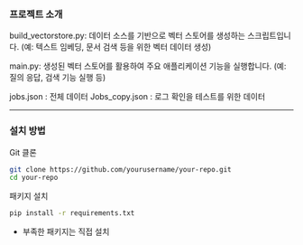 ### 프로젝트 소개
build_vectorstore.py:
데이터 소스를 기반으로 벡터 스토어를 생성하는 스크립트입니다.
(예: 텍스트 임베딩, 문서 검색 등을 위한 벡터 데이터 생성)

main.py:
생성된 벡터 스토어를 활용하여 주요 애플리케이션 기능을 실행합니다.
(예: 질의 응답, 검색 기능 실행 등)

jobs.json : 전체 데이터
Jobs_copy.json : 로그 확인을 테스트를 위한 데이터

---

### 설치 방법
Git 클론
```bash
git clone https://github.com/yourusername/your-repo.git
cd your-repo
```

패키지 설치
```bash
pip install -r requirements.txt
```
- 부족한 패키지는 직접 설치
